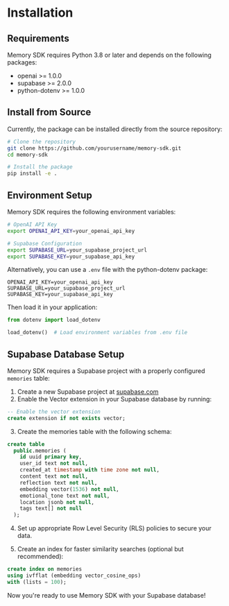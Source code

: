 # Installation

## Requirements

Memory SDK requires Python 3.8 or later and depends on the following packages:
- openai >= 1.0.0
- supabase >= 2.0.0
- python-dotenv >= 1.0.0

## Install from Source

Currently, the package can be installed directly from the source repository:

```bash
# Clone the repository
git clone https://github.com/yourusername/memory-sdk.git
cd memory-sdk

# Install the package
pip install -e .
```

## Environment Setup

Memory SDK requires the following environment variables:

```bash
# OpenAI API Key
export OPENAI_API_KEY=your_openai_api_key

# Supabase Configuration
export SUPABASE_URL=your_supabase_project_url
export SUPABASE_KEY=your_supabase_api_key
```

Alternatively, you can use a `.env` file with the python-dotenv package:

```
OPENAI_API_KEY=your_openai_api_key
SUPABASE_URL=your_supabase_project_url
SUPABASE_KEY=your_supabase_api_key
```

Then load it in your application:

```python
from dotenv import load_dotenv

load_dotenv()  # Load environment variables from .env file
```

## Supabase Database Setup

Memory SDK requires a Supabase project with a properly configured `memories` table:

1. Create a new Supabase project at [supabase.com](https://supabase.com/)
2. Enable the Vector extension in your Supabase database by running:

```sql
-- Enable the vector extension
create extension if not exists vector;
```

3. Create the memories table with the following schema:

```sql
create table
  public.memories (
    id uuid primary key,
    user_id text not null,
    created_at timestamp with time zone not null,
    content text not null,
    reflection text not null,
    embedding vector(1536) not null,
    emotional_tone text not null,
    location jsonb not null,
    tags text[] not null
  );
```

4. Set up appropriate Row Level Security (RLS) policies to secure your data.

5. Create an index for faster similarity searches (optional but recommended):

```sql
create index on memories 
using ivfflat (embedding vector_cosine_ops)
with (lists = 100);
```

Now you're ready to use Memory SDK with your Supabase database! 